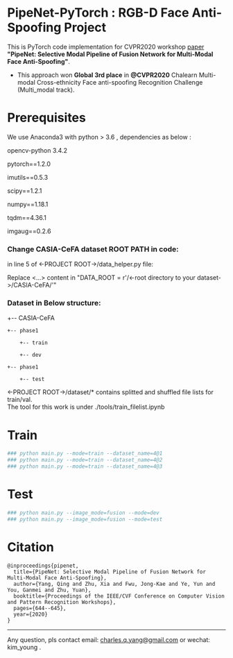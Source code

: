 # PipeNet-PyTorch : RGB-D Face Anti-Spoofing Project
This is PyTorch code implementation for CVPR2020 workshop [paper](https://openaccess.thecvf.com/content_CVPRW_2020/papers/w39/Yang_PipeNet_Selective_Modal_Pipeline_of_Fusion_Network_for_Multi-Modal_Face_CVPRW_2020_paper.pdf) **"PipeNet: Selective Modal Pipeline of Fusion Network for Multi-Modal Face Anti-Spoofing"**.
* This approach won **Global 3rd place** in **@CVPR2020** Chalearn Multi-modal Cross-ethnicity Face anti-spoofing Recognition Challenge  (Multi_modal track).

# Prerequisites

We use Anaconda3 with python > 3.6 , dependencies as below :

opencv-python 3.4.2

pytorch==1.2.0

imutils==0.5.3

scipy==1.2.1

numpy==1.18.1

tqdm==4.36.1

imgaug==0.2.6

### Change CASIA-CeFA dataset ROOT PATH in code:

in line 5 of  <-PROJECT ROOT->/data_helper.py file:

Replace <...> content in  "DATA_ROOT = r'/<-root directory to your dataset->/CASIA-CeFA/'"

###  Dataset in Below structure:


+-- CASIA-CeFA

    +-- phase1

        +-- train

        +-- dev

    +-- phase1

        +-- test


<-PROJECT ROOT->/dataset/* contains splitted and shuffled file lists for train/val.  
The tool for this work is under ./tools/train_filelist.ipynb


# Train 
```bash
### python main.py --mode=train --dataset_name=4@1 
### python main.py --mode=train --dataset_name=4@2 
### python main.py --mode=train --dataset_name=4@3 
```

# Test
```bash
### python main.py --image_mode=fusion --mode=dev
### python main.py --image_mode=fusion --mode=test
```


# Citation

```
@inproceedings{pipenet,
  title={PipeNet: Selective Modal Pipeline of Fusion Network for Multi-Modal Face Anti-Spoofing},
  author={Yang, Qing and Zhu, Xia and Fwu, Jong-Kae and Ye, Yun and You, Ganmei and Zhu, Yuan},
  booktitle={Proceedings of the IEEE/CVF Conference on Computer Vision and Pattern Recognition Workshops},
  pages={644--645},
  year={2020}
}
```

-----------------------------------------------------------
Any question, pls contact email: charles.q.yang@gmail.com or wechat: kim_young  .
